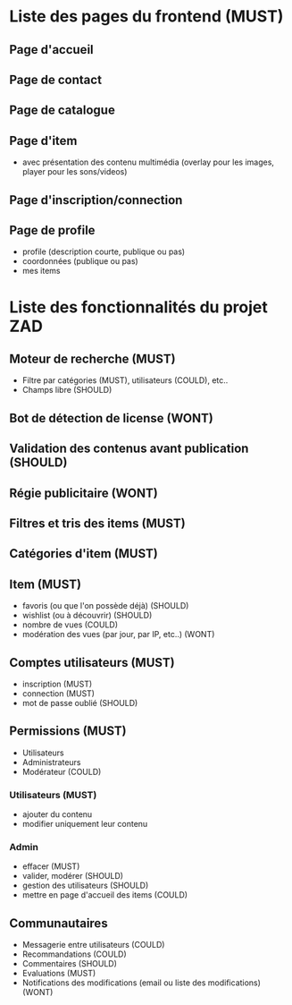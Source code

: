 
# Liste des pages du frontend (MUST)

## Page d'accueil
## Page de contact
## Page de catalogue
## Page d'item
- avec présentation des contenu multimédia (overlay pour les images, player pour les sons/videos)
## Page d'inscription/connection
## Page de profile
- profile (description courte, publique ou pas)
- coordonnées (publique ou pas)
- mes items


# Liste des fonctionnalités du projet ZAD

## Moteur de recherche (MUST)
- Filtre par catégories (MUST), utilisateurs (COULD), etc..
- Champs libre (SHOULD)

## Bot de détection de license (WONT)

## Validation des contenus avant publication (SHOULD)

## Régie publicitaire (WONT)

## Filtres et tris des items (MUST)

## Catégories d'item (MUST)

## Item (MUST)
- favoris (ou que l'on possède déjà) (SHOULD)
- wishlist (ou à découvrir) (SHOULD)
- nombre de vues (COULD)
- modération des vues (par jour, par IP, etc..) (WONT)

## Comptes utilisateurs (MUST)
- inscription (MUST)
- connection (MUST)
- mot de passe oublié (SHOULD)

## Permissions (MUST)
- Utilisateurs
- Administrateurs
- Modérateur (COULD)

### Utilisateurs (MUST)
- ajouter du contenu 
- modifier uniquement leur contenu

### Admin
- effacer (MUST)
- valider, modérer (SHOULD)
- gestion des utilisateurs (SHOULD)
- mettre en page d'accueil des items (COULD)


## Communautaires
- Messagerie entre utilisateurs (COULD)
- Recommandations (COULD)
- Commentaires (SHOULD)
- Evaluations (MUST)
- Notifications des modifications (email ou liste des modifications) (WONT)
